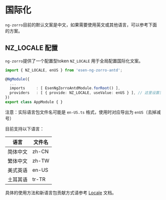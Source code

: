 国际化
===
`ng-zorro`目前的默认文案是中文，如果需要使用英文或其他语言，可以参考下面的方案。

## NZ_LOCALE 配置

`ng-zorro`提供了一个配置型token `NZ_LOCALE` 用于全局配置国际化文案。

```ts
import { NZ_LOCALE, enUS } from 'esen-ng-zorro-antd';

@NgModule({
  ...
  imports     : [ EsenNgZorroAntdModule.forRoot() ],
  providers   : [ { provide: NZ_LOCALE, useValue: enUS } ], // 这里设置当前全局使用的语言包
})
export class AppModule { }
```

注意：实际语言包文件名可能是 `en-US.ts` 格式，使用时对应导出为 `enUS`（去掉减号）

目前支持以下语言：

| 语言 | 文件名 |
| --- | --- |
| 简体中文 | zh-CN |
| 繁体中文 | zh-TW |
| 美式英语 | en-US |
| 土耳其语 | tr-TR |

具体的使用方法和新语言包贡献方式请参考 [Locale](#/other/locale) 文档。
